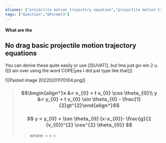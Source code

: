 ```yaml
---
aliases: ["projectile motion trajectory equation","projectile motion trajectory equations"]
tags: ["Question","QFormat3"]
---
```


#### What are the
## No drag basic projectile motion trajectory equations
You can derive these quite easily or use [[SUVAT]], but Ima just giv em 2 u. ([[I am over using the word COPE|yes I did just type like that]])

![[Pasted image 20220201170104.png]]

> ### $$\begin{align*}x &= x_{0} + t v_{0} \cos \theta_{0}\\ y &= y_{0} + t v_{0} \sin \theta_{0} - \frac{1}{2}gt^{2}\end{align*}$$
> ### $$ y = y_{0} + \tan \theta_{0} (x-x_{0})- \frac{g}{2 (v_{0})^{2} \cos^{2} \theta_{0}} $$ 
>> where:
>> $=$ 
>> $=$
>> $=$